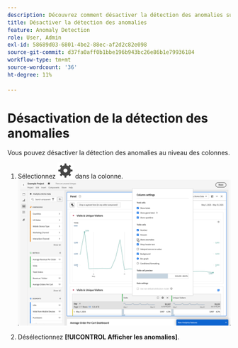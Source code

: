 ```yaml
---
description: Découvrez comment désactiver la détection des anomalies sur n’importe quelle mesure.
title: Désactiver la détection des anomalies
feature: Anomaly Detection
role: User, Admin
exl-id: 58689d03-6801-4be2-88ec-af2d2c82e098
source-git-commit: d37fa0aff0b1bbe196b943bc26e86b1e79936184
workflow-type: tm+mt
source-wordcount: '36'
ht-degree: 11%

---
```


# Désactivation de la détection des anomalies

Vous pouvez désactiver la détection des anomalies au niveau des colonnes.

1. Sélectionnez ![Paramètre](/help/assets/icons/Setting.svg) dans la colonne.
   ![](assets/turn-off-anomalies.png)

1. Désélectionnez **[!UICONTROL Afficher les anomalies]**.


